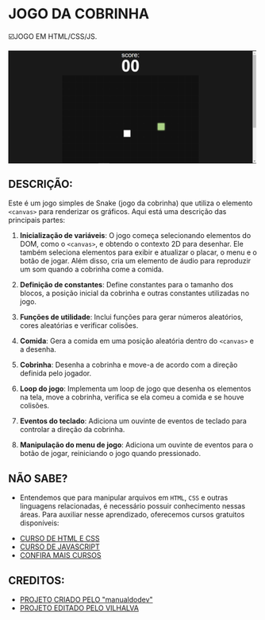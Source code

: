 # JOGO DA COBRINHA
☑️JOGO EM HTML/CSS/JS.

<img src="FOTO.png" align="center" width="500"> <br> 

## DESCRIÇÃO:
Este é um jogo simples de Snake (jogo da cobrinha) que utiliza o elemento `<canvas>` para renderizar os gráficos. Aqui está uma descrição das principais partes:

1. **Inicialização de variáveis**: O jogo começa selecionando elementos do DOM, como o `<canvas>`, e obtendo o contexto 2D para desenhar. Ele também seleciona elementos para exibir e atualizar o placar, o menu e o botão de jogar. Além disso, cria um elemento de áudio para reproduzir um som quando a cobrinha come a comida.

2. **Definição de constantes**: Define constantes para o tamanho dos blocos, a posição inicial da cobrinha e outras constantes utilizadas no jogo.

3. **Funções de utilidade**: Inclui funções para gerar números aleatórios, cores aleatórias e verificar colisões.

4. **Comida**: Gera a comida em uma posição aleatória dentro do `<canvas>` e a desenha.

5. **Cobrinha**: Desenha a cobrinha e move-a de acordo com a direção definida pelo jogador.

6. **Loop do jogo**: Implementa um loop de jogo que desenha os elementos na tela, move a cobrinha, verifica se ela comeu a comida e se houve colisões.

7. **Eventos do teclado**: Adiciona um ouvinte de eventos de teclado para controlar a direção da cobrinha.

8. **Manipulação do menu de jogo**: Adiciona um ouvinte de eventos para o botão de jogar, reiniciando o jogo quando pressionado.

## NÃO SABE?
- Entendemos que para manipular arquivos em `HTML`, `CSS` e outras linguagens relacionadas, é necessário possuir conhecimento nessas áreas. Para auxiliar nesse aprendizado, oferecemos cursos gratuitos disponíveis:
* [CURSO DE HTML E CSS](https://github.com/VILHALVA/CURSO-DE-HTML-E-CSS)
* [CURSO DE JAVASCRIPT](https://github.com/VILHALVA/CURSO-DE-JAVASCRIPT)
* [CONFIRA MAIS CURSOS](https://github.com/VILHALVA?tab=repositories&q=+topic:CURSO)

## CREDITOS:
- [PROJETO CRIADO PELO "manualdodev"](https://github.com/manualdodev/snake-game)
- [PROJETO EDITADO PELO VILHALVA](https://github.com/VILHALVA)
